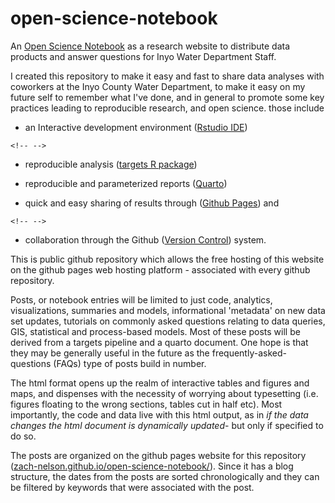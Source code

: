 # open-science-notebook

An [Open Science Notebook](https://zach-nelson.github.io/open-science-notebook/) as a research website to distribute data products and answer questions for Inyo Water Department Staff.

I created this repository to make it easy and fast to share data analyses with coworkers at the Inyo County Water Department, to make it easy on my future self to remember what I've done, and in general to promote some key practices leading to reproducible research, and open science. those include

-   an Interactive development environment ([Rstudio IDE](https://posit.co/products/open-source/rstudio/))

```{=html}
<!-- -->
```
-   reproducible analysis ([targets R package](https://books.ropensci.org/targets/))

-   reproducible and parameterized reports ([Quarto](https://quarto.org/))

-   quick and easy sharing of results through ([Github Pages](https://pages.github.com/)) and

```{=html}
<!-- -->
```
-   collaboration through the Github ([Version Control](https://happygitwithr.com/index.html)) system.

This is public github repository which allows the free hosting of this website on the github pages web hosting platform - associated with every github repository.

Posts, or notebook entries will be limited to just code, analytics, visualizations, summaries and models, informational 'metadata' on new data set updates, tutorials on commonly asked questions relating to data queries, GIS, statistical and process-based models. Most of these posts will be derived from a targets pipeline and a quarto document. One hope is that they may be generally useful in the future as the frequently-asked-questions (FAQs) type of posts build in number.

The html format opens up the realm of interactive tables and figures and maps, and dispenses with the necessity of worrying about typesetting (i.e. figures floating to the wrong sections, tables cut in half etc). Most importantly, the code and data live with this html output, as in *if the data changes the html document is dynamically updated*- but only if specified to do so.

The posts are organized on the github pages website for this repository ([zach-nelson.github.io/open-science-notebook/](https://zach-nelson.github.io/open-science-notebook/)). Since it has a blog structure, the dates from the posts are sorted chronologically and they can be filtered by keywords that were associated with the post.
